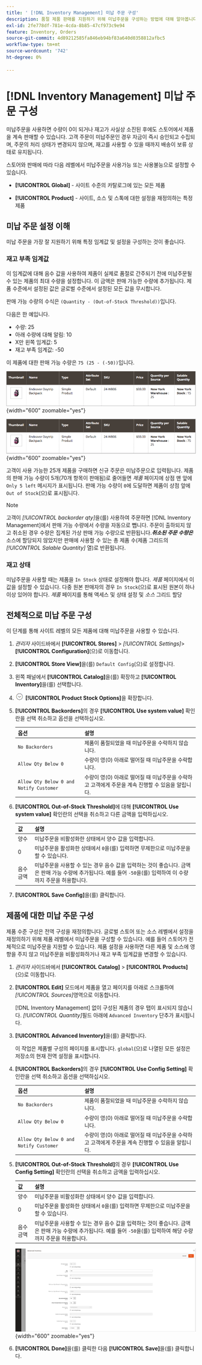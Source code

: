 ```yaml
---
title: ' [!DNL Inventory Management] 미납 주문 구성'
description: 품절 제품 판매를 지원하기 위해 미납주문을 구성하는 방법에 대해 알아봅니다.
exl-id: 2fe778df-781e-4cda-8b85-47cf973c9e94
feature: Inventory, Orders
source-git-commit: 4d89212585fa846eb94bf83a640d0358812afbc5
workflow-type: tm+mt
source-wordcount: '742'
ht-degree: 0%

---
```


# [!DNL Inventory Management] 미납 주문 구성

미납주문을 사용하면 수량이 0이 되거나 재고가 사실상 소진된 후에도 스토어에서 제품을 계속 판매할 수 있습니다. 고객 주문이 미납주문인 경우 자금이 즉시 승인되고 수집되며, 주문의 처리 상태가 변경되지 않으며, 재고를 사용할 수 있을 때까지 배송이 보류 상태로 유지됩니다.

스토어와 판매에 따라 다음 레벨에서 미납주문을 사용가능 또는 사용불능으로 설정할 수 있습니다.

- **[!UICONTROL Global]** - 사이트 수준의 카탈로그에 있는 모든 제품

- **[!UICONTROL Product]** - 사이트, 소스 및 스톡에 대한 설정을 재정의하는 특정 제품

## 미납 주문 설정 이해

미납 주문을 가장 잘 지원하기 위해 특정 임계값 및 설정을 구성하는 것이 좋습니다.

### 재고 부족 임계값

이 임계값에 대해 음수 값을 사용하여 제품이 실제로 품절로 간주되기 전에 미납주문될 수 있는 제품의 최대 수량을 설정합니다. 이 금액은 판매 가능한 수량에 추가됩니다. 제품 수준에서 설정된 값은 글로벌 수준에서 설정된 모든 값을 무시합니다.

판매 가능 수량의 수식은 `(Quantity - (Out-of-Stock Threshold))`입니다.

다음은 한 예입니다.

- 수량: 25
- 아래 수량에 대해 알림: 10
- X만 왼쪽 임계값: 5
- 재고 부족 임계값: -50

이 제품에 대한 판매 가능 수량은 `75 (25 - (-50))`입니다.

![미납주문 사용 전 판매 가능 수량 예](assets/inventory-backorders-before.png){width="600" zoomable="yes"}

![미납주문 사용 후 판매 가능 수량 예](assets/inventory-backorders-after.png){width="600" zoomable="yes"}

고객이 사용 가능한 25개 제품을 구매하면 신규 주문은 미납주문으로 입력됩니다. 제품의 판매 가능 수량이 5개(70개 항목이 판매됨)로 줄어들면 _제품_ 페이지에 상점 맨 앞에 `Only 5 left` 메시지가 표시됩니다. 판매 가능 수량이 `0`에 도달하면 제품이 상점 앞에 `Out of Stock`(으)로 표시됩니다.

>[!NOTE]
>
>고객이 _[!UICONTROL backorder qty]_&#x200B;을(를) 사용하여 주문하면 [!DNL Inventory Management]에서 판매 가능 수량에서 수량을 자동으로 뺍니다. 주문이 출하되지 않고 취소된 경우 수량은 집계된 가상 판매 가능 수량으로 반환됩니다.**_취소된 주문 수량은_**&#x200B;소스에 할당되지 않았지만 판매에 사용할 수 있는 총 제품 수(제품 그리드의&#x200B;_[!UICONTROL Salable Quantity]_ 열)로 반환됩니다.

<!--### Notify for Quantity Below JIRA MDVA-8099 MDVA-33783

The _Notify for Quantity Below_ configuration option is configurable at the global, source, and product levels. When it is enabled, the system sends an email notification when the product quantity reaches a level at or below the configured value. For this example, a notification is triggered when the product has a quantity of 10 or less. When backorders are enabled, _Notify for Quantity Below_ is determined by the Salable Quantity (`Salable Quantity = Quantity - (Out-of-Stock Threshold)`). -->

### 재고 상태

미납주문을 사용할 때는 제품을 `In Stock` 상태로 설정해야 합니다. _제품_ 페이지에서 이 값을 설정할 수 있습니다. 다중 원본 판매자의 경우 `In Stock`(으)로 표시된 원본이 하나 이상 있어야 합니다. _제품_ 페이지를 통해 액세스 및 상태 설정 및 _소스_ 그리드 할당

## 전체적으로 미납 주문 구성

이 단계를 통해 사이트 레벨의 모든 제품에 대해 미납주문을 사용할 수 있습니다.

1. _관리자_ 사이드바에서 **[!UICONTROL Stores]** > _[!UICONTROL Settings]_>**[!UICONTROL Configuration]**(으)로 이동합니다.

1. **[!UICONTROL Store View]**&#x200B;을(를) `Default Config`(으)로 설정합니다.

1. 왼쪽 패널에서 **[!UICONTROL Catalog]**&#x200B;을(를) 확장하고 **[!UICONTROL Inventory]**&#x200B;을(를) 선택합니다.

1. ![확장 선택기](../assets/icon-display-expand.png) **[!UICONTROL Product Stock Options]**&#x200B;을 확장합니다.

1. **[!UICONTROL Backorders]**&#x200B;의 경우 **[!UICONTROL Use system value]** 확인란을 선택 취소하고 옵션을 선택하십시오.

   | 옵션 | 설명 |
   | -- | -- |
   | `No Backorders` | 제품이 품절되었을 때 미납주문을 수락하지 않습니다. |
   | `Allow Qty Below 0` | 수량이 영(0) 아래로 떨어질 때 미납주문을 수락합니다. |
   | `Allow Qty Below 0 and Notify Customer` | 수량이 영(0) 아래로 떨어질 때 미납주문을 수락하고 고객에게 주문을 계속 진행할 수 있음을 알립니다. |

1. **[!UICONTROL Out-of-Stock Threshold]**&#x200B;에 대해 **[!UICONTROL Use system value]** 확인란의 선택을 취소하고 다른 금액을 입력하십시오.

   | 값 | 설명 |
   | -- | -- |
   | 양수 | 미납주문을 비활성화한 상태에서 양수 값을 입력합니다. |
   | 0 | 미납주문을 활성화한 상태에서 `0`을(를) 입력하면 무제한으로 미납주문을 할 수 있습니다. |
   | 음수 금액 | 미납주문을 사용할 수 있는 경우 음수 값을 입력하는 것이 좋습니다. 금액은 판매 가능 수량에 추가됩니다. 예를 들어 `-50`을(를) 입력하여 이 수량까지 주문을 허용합니다. |

1. **[!UICONTROL Save Config]**&#x200B;을(를) 클릭합니다.

## 제품에 대한 미납 주문 구성

제품 수준 구성은 전역 구성을 재정의합니다. 글로벌 스토어 또는 소스 레벨에서 설정을 재정의하기 위해 제품 레벨에서 미납주문을 구성할 수 있습니다. 예를 들어 스토어가 전체적으로 미납주문을 지원할 수 있습니다. 제품 설정을 사용하면 다른 제품 및 소스에 영향을 주지 않고 미납주문을 비활성화하거나 재고 부족 임계값을 변경할 수 있습니다.

1. _관리자_ 사이드바에서 **[!UICONTROL Catalog]** > **[!UICONTROL Products]**(으)로 이동합니다.

1. **[!UICONTROL Edit]** 모드에서 제품을 열고 페이지를 아래로 스크롤하여 _[!UICONTROL Sources]_&#x200B;영역으로 이동합니다.

   [!DNL Inventory Management] 없이 구성된 제품의 경우 탭이 표시되지 않습니다. _[!UICONTROL Quantity]_&#x200B;필드 아래에 `Advanced Inventory` 단추가 표시됩니다.

1. **[!UICONTROL Advanced Inventory]**&#x200B;을(를) 클릭합니다.

   이 작업은 제품별 구성의 페이지를 표시합니다. `global`(으)로 나열된 모든 설정은 저장소의 현재 전역 설정을 표시합니다.

1. **[!UICONTROL Backorders]**&#x200B;의 경우 **[!UICONTROL Use Config Setting]** 확인란을 선택 취소하고 옵션을 선택하십시오.

   | 옵션 | 설명 |
   | -- | -- |
   | `No Backorders` | 제품이 품절되었을 때 미납주문을 수락하지 않습니다. |
   | `Allow Qty Below 0` | 수량이 영(0) 아래로 떨어질 때 미납주문을 수락합니다. |
   | `Allow Qty Below 0 and Notify Customer` | 수량이 영(0) 아래로 떨어질 때 미납주문을 수락하고 고객에게 주문을 계속 진행할 수 있음을 알립니다. |

1. **[!UICONTROL Out-of-Stock Threshold]**&#x200B;의 경우 **[!UICONTROL Use Config Setting]** 확인란의 선택을 취소하고 금액을 입력하십시오.

   | 값 | 설명 |
   | -- | -- |
   | 양수 | 미납주문을 비활성화한 상태에서 양수 값을 입력합니다. |
   | 0 | 미납주문을 활성화한 상태에서 `0`을(를) 입력하면 무제한으로 미납주문을 할 수 있습니다. |
   | 음수 금액 | 미납주문을 사용할 수 있는 경우 음수 값을 입력하는 것이 좋습니다. 금액은 판매 가능 수량에 추가됩니다. 예를 들어 `-50`을(를) 입력하여 해당 수량까지 주문을 허용합니다. |

   ![미납주문에 대해 고급 인벤토리가 구성됨](assets/inventory-backorders-product-settings.png){width="600" zoomable="yes"}

1. **[!UICONTROL Done]**&#x200B;을(를) 클릭한 다음 **[!UICONTROL Save]**&#x200B;을(를) 클릭합니다.
